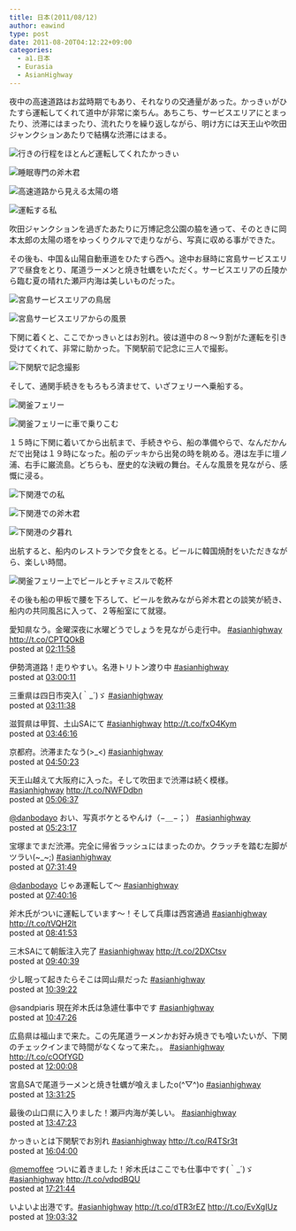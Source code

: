 ```yaml
---
title: 日本(2011/08/12)
author: eawind
type: post
date: 2011-08-20T04:12:22+09:00
categories:
  - a1.日本
  - Eurasia
  - AsianHighway
---
```

夜中の高速道路はお盆時期でもあり、それなりの交通量があった。かっきぃがひたすら運転してくれて道中が非常に楽ちん。あちこち、サービスエリアにとまったり、渋滞にはまったり、流れたりを繰り返しながら、明け方には天王山や吹田ジャンクションあたりで結構な渋滞にはまる。

![行きの行程をほとんど運転してくれたかっきぃ](/img/wp/2011/08/CIMG16831.jpg)

![睡眠専門の斧木君](/img/wp/2011/08/CIMG16841.jpg)

![高速道路から見える太陽の塔](/img/wp/2011/08/CIMG16871.jpg)

![運転する私](/img/wp/2011/08/CIMG16911.jpg)

吹田ジャンクションを過ぎたあたりに万博記念公園の脇を通って、そのときに岡本太郎の太陽の塔をゆっくりクルマで走りながら、写真に収める事ができた。

その後も、中国＆山陽自動車道をひたすら西へ。途中お昼時に宮島サービスエリアで昼食をとり、尾道ラーメンと焼き牡蠣をいただく。サービスエリアの丘陵から臨む夏の晴れた瀬戸内海は美しいものだった。

![宮島サービスエリアの鳥居](/img/wp/2011/08/CIMG17011.jpg)

![宮島サービスエリアからの風景](/img/wp/2011/08/CIMG16991.jpg)

下関に着くと、ここでかっきぃとはお別れ。彼は道中の８〜９割がた運転を引き受けてくれて、非常に助かった。下関駅前で記念に三人で撮影。

![下関駅で記念撮影](/img/wp/2011/08/CIMG17031.jpg)

そして、通関手続きをもろもろ済ませて、いざフェリーへ乗船する。

![関釜フェリー](/img/wp/2011/08/CIMG17121.jpg)

![関釜フェリーに車で乗りこむ](/img/wp/2011/08/CIMG17131.jpg)

１５時に下関に着いてから出航まで、手続きやら、船の準備やらで、なんだかんだで出発は１９時になった。船のデッキから出発の時を眺める。港は左手に壇ノ浦、右手に巌流島。どちらも、歴史的な決戦の舞台。そんな風景を見ながら、感慨に浸る。

![下関港での私](/img/wp/2011/08/CIMG17161.jpg)

![下関港での斧木君](/img/wp/2011/08/CIMG17211.jpg)

![下関港の夕暮れ](/img/wp/2011/08/CIMG17251.jpg)

出航すると、船内のレストランで夕食をとる。ビールに韓国焼酎をいただきながら、楽しい時間。

![関釜フェリー上でビールとチャミスルで乾杯](/img/wp/2011/08/CIMG17261.jpg)

その後も船の甲板で腰を下ろして、ビールを飲みながら斧木君との談笑が続き、船内の共同風呂に入って、２等船室にて就寝。

<div class="tl-tweet">
  <p class="tl-text">
    愛知県なう。金曜深夜に水曜どうでしょうを見ながら走行中。 <a href="http://twitter.com/search?q=%23asianhighway" target="_blank">#asianhighway</a> <a href="http://t.co/CPTQOkB" target="_blank">http://t.co/CPTQOkB<br /> </a>posted at <a href="http://twitter.com/eawind/status/101702407846760448" target="_blank">02:11:58</a>
  </p>
</div>

<div class="tl-tweet">
  <p class="tl-text">
    伊勢湾道路！走りやすい。名港トリトン渡り中 <a href="http://twitter.com/search?q=%23asianhighway" target="_blank">#asianhighway<br /> </a>posted at <a href="http://twitter.com/eawind/status/101714544245743617" target="_blank">03:00:11</a>
  </p>
</div>

<div class="tl-tweet">
  <p class="tl-text">
    三重県は四日市突入(｀_´)ゞ <a href="http://twitter.com/search?q=%23asianhighway" target="_blank">#asianhighway<br /> </a>posted at <a href="http://twitter.com/eawind/status/101717425459961856" target="_blank">03:11:38</a>
  </p>
</div>

<div class="tl-tweet">
  <p class="tl-text">
    滋賀県は甲賀、土山SAにて <a href="http://twitter.com/search?q=%23asianhighway" target="_blank">#asianhighway</a> <a href="http://t.co/fxO4Kym" target="_blank">http://t.co/fxO4Kym<br /> </a>posted at <a href="http://twitter.com/eawind/status/101726142402265089" target="_blank">03:46:16</a>
  </p>
</div>

<div class="tl-tweet">
  <p class="tl-text">
    京都府。渋滞またなう(>_<) <a href="http://twitter.com/search?q=%23asianhighway" target="_blank">#asianhighway<br /> </a>posted at <a href="http://twitter.com/eawind/status/101742276233011200" target="_blank">04:50:23</a>
  </p>
</div>

<div class="tl-tweet">
  <p class="tl-text">
    天王山越えて大阪府に入った。そして吹田まで渋滞は続く模様。 <a href="http://twitter.com/search?q=%23asianhighway" target="_blank">#asianhighway</a> <a href="http://t.co/NWFDdbn" target="_blank">http://t.co/NWFDdbn<br /> </a>posted at <a href="http://twitter.com/eawind/status/101746359069188096" target="_blank">05:06:37</a>
  </p>
</div>

<div class="tl-tweet">
  <p class="tl-text">
    <a href="http://twitter.com/danbodayo" target="_blank">@danbodayo</a> おい、写真ボケとるやんけ（−＿−；） <a href="http://twitter.com/search?q=%23asianhighway" target="_blank">#asianhighway<br /> </a>posted at <a href="http://twitter.com/eawind/status/101750557206790144" target="_blank">05:23:17</a>
  </p>
</div>

<div class="tl-tweet">
  <p class="tl-text">
    宝塚までまだ渋滞。完全に帰省ラッシュにはまったのか。クラッチを踏む左脚がツラい(~_~;) <a href="http://twitter.com/search?q=%23asianhighway" target="_blank">#asianhighway<br /> </a>posted at <a href="http://twitter.com/eawind/status/101782903855386624" target="_blank">07:31:49</a>
  </p>
</div>

<div class="tl-tweet">
  <p class="tl-text">
    <a href="http://twitter.com/danbodayo" target="_blank">@danbodayo</a> じゃあ運転して〜 <a href="http://twitter.com/search?q=%23asianhighway" target="_blank">#asianhighway<br /> </a>posted at <a href="http://twitter.com/eawind/status/101785028882726912" target="_blank">07:40:16</a>
  </p>
</div>

<div class="tl-tweet">
  <p class="tl-text">
    斧木氏がついに運転しています〜！そして兵庫は西宮通過 <a href="http://twitter.com/search?q=%23asianhighway" target="_blank">#asianhighway</a> <a href="http://t.co/tVQH2lt" target="_blank">http://t.co/tVQH2lt<br /> </a>posted at <a href="http://twitter.com/eawind/status/101800533387509760" target="_blank">08:41:53</a>
  </p>
</div>

<div class="tl-tweet">
  <p class="tl-text">
    三木SAにて朝飯注入完了 <a href="http://twitter.com/search?q=%23asianhighway" target="_blank">#asianhighway</a> <a href="http://t.co/2DXCtsv" target="_blank">http://t.co/2DXCtsv<br /> </a>posted at <a href="http://twitter.com/eawind/status/101815325368139776" target="_blank">09:40:39</a>
  </p>
</div>

<div class="tl-tweet">
  <p class="tl-text">
    少し眠って起きたらそこは岡山県だった <a href="http://twitter.com/search?q=%23asianhighway" target="_blank">#asianhighway<br /> </a>posted at <a href="http://twitter.com/eawind/status/101830098747006976" target="_blank">10:39:22</a>
  </p>
</div>

<div class="tl-tweet">
  <p class="tl-text">
    @sandpiaris 現在斧木氏は急遽仕事中です <a href="http://twitter.com/search?q=%23asianhighway" target="_blank">#asianhighway<br /> </a>posted at <a href="http://twitter.com/eawind/status/101832128370716673" target="_blank">10:47:26</a>
  </p>
</div>

<div class="tl-tweet">
  <p class="tl-text">
    広島県は福山まで来た。この先尾道ラーメンかお好み焼きでも喰いたいが、下関のチェックインまで時間がなくなって来た。。 <a href="http://twitter.com/search?q=%23asianhighway" target="_blank">#asianhighway</a> <a href="http://t.co/cOOfYGD" target="_blank">http://t.co/cOOfYGD<br /> </a>posted at <a href="http://twitter.com/eawind/status/101850427393454081" target="_blank">12:00:08</a>
  </p>
</div>

<div class="tl-tweet">
  <p class="tl-text">
    宮島SAで尾道ラーメンと焼き牡蠣が喰えましたo(^▽^)o <a href="http://twitter.com/search?q=%23asianhighway" target="_blank">#asianhighway<br /> </a>posted at <a href="http://twitter.com/eawind/status/101873398732435457" target="_blank">13:31:25</a>
  </p>
</div>

<div class="tl-tweet">
  <p class="tl-text">
    最後の山口県に入りました！瀬戸内海が美しい。 <a href="http://twitter.com/search?q=%23asianhighway" target="_blank">#asianhighway<br /> </a>posted at <a href="http://twitter.com/eawind/status/101877415000809473" target="_blank">13:47:23</a>
  </p>
</div>

<div class="tl-tweet">
  <p class="tl-text">
    かっきぃとは下関駅でお別れ <a href="http://twitter.com/search?q=%23asianhighway" target="_blank">#asianhighway</a> <a href="http://t.co/R4TSr3t" target="_blank">http://t.co/R4TSr3t<br /> </a>posted at <a href="http://twitter.com/eawind/status/101911796285308928" target="_blank">16:04:00</a>
  </p>
</div>

<div class="tl-tweet">
  <p class="tl-text">
    <a href="http://twitter.com/memoffee" target="_blank">@memoffee</a> ついに着きました！斧木氏はここでも仕事中です(｀_´)ゞ <a href="http://twitter.com/search?q=%23asianhighway" target="_blank">#asianhighway</a> <a href="http://t.co/vdpdBQU" target="_blank">http://t.co/vdpdBQU<br /> </a>posted at <a href="http://twitter.com/eawind/status/101931359467094016" target="_blank">17:21:44</a>
  </p>
</div>

<div class="tl-tweet">
  <p class="tl-text">
    いよいよ出港です。<a href="http://twitter.com/search?q=%23asianhighway" target="_blank">#asianhighway</a> <a href="http://t.co/dTR3rEZ" target="_blank">http://t.co/dTR3rEZ</a> <a href="http://t.co/EvXgIUz" target="_blank">http://t.co/EvXgIUz<br /> </a>posted at <a href="http://twitter.com/eawind/status/101956976656916480" target="_blank">19:03:32</a>
  </p>
</div>
